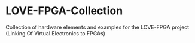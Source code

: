 # LOVE-FPGA-Collection
Collection of hardware elements and examples for the LOVE-FPGA project (Linking Of Virtual Electronics to FPGAs)
